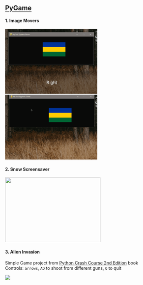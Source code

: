 ## [PyGame](https://github.com/pygame/pygame/) <br />
#### 1. Image Movers <br />
<img src="/PyGame/Move_Image/pygame1.gif" width="300"> <img src="/PyGame/Move_Image/pygame2.gif" width="300">
#### 2. Snow Screensaver <br />
<img src="/PyGame/Snowfall/snowfall.gif" width="310" height="211">

#### 3. Alien Invasion <br />
Simple Game project from  [Python Crash Course 2nd Edition](https://www.amazon.com/Python-Crash-Course-Eric-Matthes-ebook/dp/B07J4521M3#:~:text=Python%20Crash%20Course%20is%20the,that%20work%20in%20no%20time.) book <br />
Controls: `arrows`, `AD` to shoot from different guns, `Q` to quit

<img src="/PyGame/Alien_Invasion/images/alien_invasion_gameplay.gif" width="400">
